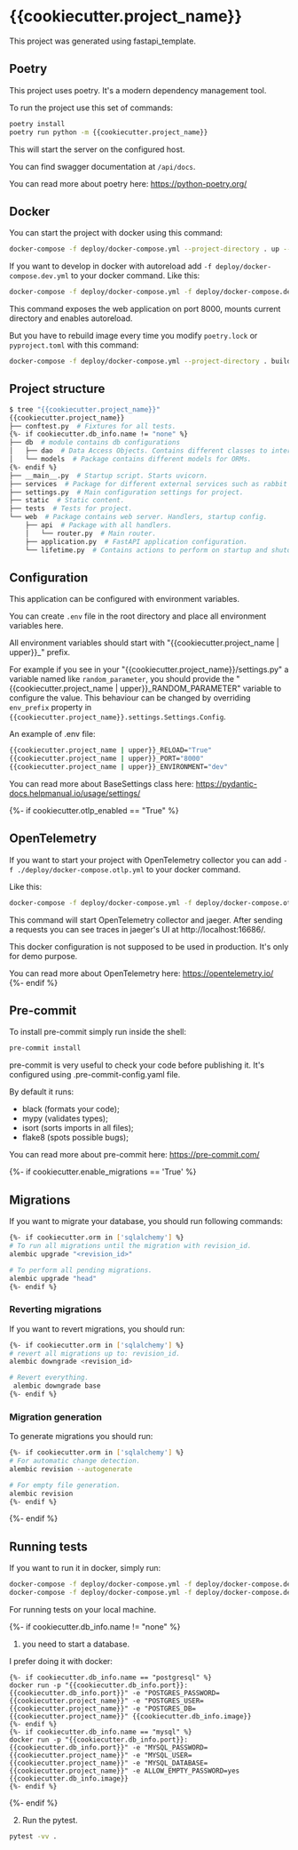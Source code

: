 # {{cookiecutter.project_name}}

This project was generated using fastapi_template.

## Poetry

This project uses poetry. It's a modern dependency management
tool.

To run the project use this set of commands:

```bash
poetry install
poetry run python -m {{cookiecutter.project_name}}
```

This will start the server on the configured host.

You can find swagger documentation at `/api/docs`.

You can read more about poetry here: https://python-poetry.org/

## Docker

You can start the project with docker using this command:

```bash
docker-compose -f deploy/docker-compose.yml --project-directory . up --build
```

If you want to develop in docker with autoreload add `-f deploy/docker-compose.dev.yml` to your docker command.
Like this:

```bash
docker-compose -f deploy/docker-compose.yml -f deploy/docker-compose.dev.yml --project-directory . up --build
```

This command exposes the web application on port 8000, mounts current directory and enables autoreload.

But you have to rebuild image every time you modify `poetry.lock` or `pyproject.toml` with this command:

```bash
docker-compose -f deploy/docker-compose.yml --project-directory . build
```

## Project structure

```bash
$ tree "{{cookiecutter.project_name}}"
{{cookiecutter.project_name}}
├── conftest.py  # Fixtures for all tests. 
{%- if cookiecutter.db_info.name != "none" %}
├── db  # module contains db configurations
│   ├── dao  # Data Access Objects. Contains different classes to interact with database.
│   └── models  # Package contains different models for ORMs.
{%- endif %}
├── __main__.py  # Startup script. Starts uvicorn.
├── services  # Package for different external services such as rabbit or redis etc.
├── settings.py  # Main configuration settings for project.
├── static  # Static content.
├── tests  # Tests for project.
└── web  # Package contains web server. Handlers, startup config.
    ├── api  # Package with all handlers.
    │   └── router.py  # Main router.
    ├── application.py  # FastAPI application configuration.
    └── lifetime.py  # Contains actions to perform on startup and shutdown.
```

## Configuration

This application can be configured with environment variables.

You can create `.env` file in the root directory and place all
environment variables here. 

All environment variables should start with "{{cookiecutter.project_name | upper}}_" prefix.

For example if you see in your "{{cookiecutter.project_name}}/settings.py" a variable named like
`random_parameter`, you should provide the "{{cookiecutter.project_name | upper}}_RANDOM_PARAMETER" 
variable to configure the value. This behaviour can be changed by overriding `env_prefix` property
in `{{cookiecutter.project_name}}.settings.Settings.Config`.

An example of .env file:
```bash
{{cookiecutter.project_name | upper}}_RELOAD="True"
{{cookiecutter.project_name | upper}}_PORT="8000"
{{cookiecutter.project_name | upper}}_ENVIRONMENT="dev"
```

You can read more about BaseSettings class here: https://pydantic-docs.helpmanual.io/usage/settings/

{%- if cookiecutter.otlp_enabled == "True" %}
## OpenTelemetry 

If you want to start your project with OpenTelemetry collector 
you can add `-f ./deploy/docker-compose.otlp.yml` to your docker command.

Like this:

```bash
docker-compose -f deploy/docker-compose.yml -f deploy/docker-compose.otlp.yml --project-directory . up
```

This command will start OpenTelemetry collector and jaeger. 
After sending a requests you can see traces in jaeger's UI
at http://localhost:16686/.

This docker configuration is not supposed to be used in production. 
It's only for demo purpose.

You can read more about OpenTelemetry here: https://opentelemetry.io/
{%- endif %}

## Pre-commit

To install pre-commit simply run inside the shell:
```bash
pre-commit install
```

pre-commit is very useful to check your code before publishing it.
It's configured using .pre-commit-config.yaml file.

By default it runs:
* black (formats your code);
* mypy (validates types);
* isort (sorts imports in all files);
* flake8 (spots possible bugs);


You can read more about pre-commit here: https://pre-commit.com/

{%- if cookiecutter.enable_migrations == 'True' %}

## Migrations

If you want to migrate your database, you should run following commands:
```bash
{%- if cookiecutter.orm in ['sqlalchemy'] %}
# To run all migrations until the migration with revision_id.
alembic upgrade "<revision_id>"

# To perform all pending migrations.
alembic upgrade "head"
{%- endif %}
```

### Reverting migrations

If you want to revert migrations, you should run:
```bash
{%- if cookiecutter.orm in ['sqlalchemy'] %}
# revert all migrations up to: revision_id.
alembic downgrade <revision_id>

# Revert everything.
 alembic downgrade base
{%- endif %}
```

### Migration generation

To generate migrations you should run:
```bash
{%- if cookiecutter.orm in ['sqlalchemy'] %}
# For automatic change detection.
alembic revision --autogenerate

# For empty file generation.
alembic revision
{%- endif %}
```
{%- endif %}


## Running tests

If you want to run it in docker, simply run:

```bash
docker-compose -f deploy/docker-compose.yml -f deploy/docker-compose.dev.yml --project-directory . run --build --rm api pytest -vv .
docker-compose -f deploy/docker-compose.yml -f deploy/docker-compose.dev.yml --project-directory . down
```

For running tests on your local machine.

{%- if cookiecutter.db_info.name != "none" %}
1. you need to start a database.

I prefer doing it with docker:
```
{%- if cookiecutter.db_info.name == "postgresql" %}
docker run -p "{{cookiecutter.db_info.port}}:{{cookiecutter.db_info.port}}" -e "POSTGRES_PASSWORD={{cookiecutter.project_name}}" -e "POSTGRES_USER={{cookiecutter.project_name}}" -e "POSTGRES_DB={{cookiecutter.project_name}}" {{cookiecutter.db_info.image}}
{%- endif %}
{%- if cookiecutter.db_info.name == "mysql" %}
docker run -p "{{cookiecutter.db_info.port}}:{{cookiecutter.db_info.port}}" -e "MYSQL_PASSWORD={{cookiecutter.project_name}}" -e "MYSQL_USER={{cookiecutter.project_name}}" -e "MYSQL_DATABASE={{cookiecutter.project_name}}" -e ALLOW_EMPTY_PASSWORD=yes {{cookiecutter.db_info.image}}
{%- endif %}
```
{%- endif %}


2. Run the pytest.
```bash
pytest -vv .
```
